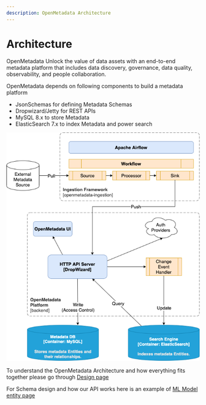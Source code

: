 ```yaml
---
description: OpenMetadata Architecture
---
```


# Architecture

OpenMetadata Unlock the value of data assets with an end-to-end metadata platform that includes data discovery, governance, data quality, observability, and people collaboration.

OpenMetadata depends on following components to build a metadata platform

* JsonSchemas for defining Metadata Schemas
* Dropwizard/Jetty for REST APIs
* MySQL 8.x to store Metadata
* ElasticSearch 7.x to index Metadata and power search

![](<../../../.gitbook/assets/quickstart-guide.drawio (2) (1) (1) (1) (1).png>)

To understand the OpenMetadata Architecture and how everything fits together please go through [Design page](solution-design.md)

For Schema design and how our API works here is an example of [ML Model entity page](entities/ml-model-entity.md)
